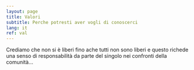 ```yaml
---
layout: page
title: Valori
subtitle: Perche potresti aver vogli di conoscerci
lang: it
ref: val
---
```


Crediamo che non si è liberi fino ache tutti non sono liberi e questo richede una senso di responsabilità da parte del singolo nei confronti della comunità...



